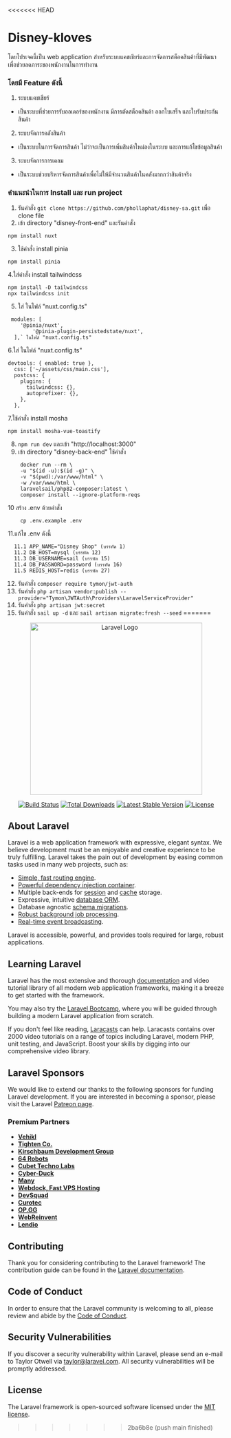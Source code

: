<<<<<<< HEAD
# Disney-kloves
โดยโปรเจคนี้เป็น web application สำหรับระบบแคชเชียร์และการจัดการสต็อคสินค้าที่มีพัฒนาเพื่อช่วยลดภาระของพนักงานในการทำงาน 

### โดยมี Feature ดังนี้
1. ระบบแคชเชียร์
- เป็นระบบที่ช่วยการรับออเดอร์ของพนักงาน มีการตัดสต็อคสินค้า ออกใบเสร็จ และใบรับประกันสินค้า
2. ระบบจัดการคลังสินค้า
- เป็นระบบในการจัดการสินค้า ไม่ว่าจะเป็นการเพิ่มสินค้าใหม่ลงในระบบ และการแก้ไขข้อมูลสินค้า
3. ระบบจัดการการเคลม
-  เป็นระบบช่วยบริหารจัดการสินค้าเพื่อไม่ให้มีจำนวนสินค้าในคลังมากกว่าสินค้าจริง

### คำแนะนำในการ Install และ run project
1. รันคำสั่ง `git clone https://github.com/phollaphat/disney-sa.git`  เพื่อ clone file
2. เข้า directory "disney-front-end" และรันคำสั่ง 
```
npm install nuxt
```
3. ใช้คำสั่ง install pinia 
```
npm install pinia
```

4.ใส่คำสั่ง install tailwindcss
```
npm install -D tailwindcss
npx tailwindcss init
```
5. ใส่ ในไฟล์ "nuxt.config.ts"
```
 modules: [
    '@pinia/nuxt',
		'@pinia-plugin-persistedstate/nuxt',
  ],` ในไฟล์ "nuxt.config.ts"
```
6.ใส่ ในไฟล์ "nuxt.config.ts"
```
devtools: { enabled: true },
  css: ['~/assets/css/main.css'],
  postcss: {
    plugins: {
      tailwindcss: {},
      autoprefixer: {},
    },
  },
  ```
7.ใช้คำสั่ง install mosha 
```
npm install mosha-vue-toastify
```
8. `npm run dev` และเข้า "http://localhost:3000"
9. เข้า directory "disney-back-end" ใช้คำสั่ง 
```
    docker run --rm \
    -u "$(id -u):$(id -g)" \
    -v "$(pwd):/var/www/html" \
    -w /var/www/html \
    laravelsail/php82-composer:latest \
    composer install --ignore-platform-reqs
```
10 สร้าง .env ด้วยคำสั่ง 
```
    cp .env.example .env
```
11.แก้ไข .env ดังนี้
```
  11.1 APP_NAME="Disney Shop" (บรรทัด 1)
  11.2 DB_HOST=mysql (บรรทัด 12)
  11.3 DB_USERNAME=sail (บรรทัด 15)
  11.4 DB_PASSWORD=password (บรรทัด 16)
  11.5 REDIS_HOST=redis (บรรทัด 27)
```
12. รันคำสั่ง `composer require tymon/jwt-auth`
13. รันคำสั่ง `php artisan vendor:publish --provider="Tymon\JWTAuth\Providers\LaravelServiceProvider"`
14. รันคำสั่ง `php artisan jwt:secret`
15. รันคำสั่ง `sail up -d` และ `sail artisan migrate:fresh --seed`
=======
<p align="center"><a href="https://laravel.com" target="_blank"><img src="https://raw.githubusercontent.com/laravel/art/master/logo-lockup/5%20SVG/2%20CMYK/1%20Full%20Color/laravel-logolockup-cmyk-red.svg" width="400" alt="Laravel Logo"></a></p>

<p align="center">
<a href="https://github.com/laravel/framework/actions"><img src="https://github.com/laravel/framework/workflows/tests/badge.svg" alt="Build Status"></a>
<a href="https://packagist.org/packages/laravel/framework"><img src="https://img.shields.io/packagist/dt/laravel/framework" alt="Total Downloads"></a>
<a href="https://packagist.org/packages/laravel/framework"><img src="https://img.shields.io/packagist/v/laravel/framework" alt="Latest Stable Version"></a>
<a href="https://packagist.org/packages/laravel/framework"><img src="https://img.shields.io/packagist/l/laravel/framework" alt="License"></a>
</p>

## About Laravel

Laravel is a web application framework with expressive, elegant syntax. We believe development must be an enjoyable and creative experience to be truly fulfilling. Laravel takes the pain out of development by easing common tasks used in many web projects, such as:

- [Simple, fast routing engine](https://laravel.com/docs/routing).
- [Powerful dependency injection container](https://laravel.com/docs/container).
- Multiple back-ends for [session](https://laravel.com/docs/session) and [cache](https://laravel.com/docs/cache) storage.
- Expressive, intuitive [database ORM](https://laravel.com/docs/eloquent).
- Database agnostic [schema migrations](https://laravel.com/docs/migrations).
- [Robust background job processing](https://laravel.com/docs/queues).
- [Real-time event broadcasting](https://laravel.com/docs/broadcasting).

Laravel is accessible, powerful, and provides tools required for large, robust applications.

## Learning Laravel

Laravel has the most extensive and thorough [documentation](https://laravel.com/docs) and video tutorial library of all modern web application frameworks, making it a breeze to get started with the framework.

You may also try the [Laravel Bootcamp](https://bootcamp.laravel.com), where you will be guided through building a modern Laravel application from scratch.

If you don't feel like reading, [Laracasts](https://laracasts.com) can help. Laracasts contains over 2000 video tutorials on a range of topics including Laravel, modern PHP, unit testing, and JavaScript. Boost your skills by digging into our comprehensive video library.

## Laravel Sponsors

We would like to extend our thanks to the following sponsors for funding Laravel development. If you are interested in becoming a sponsor, please visit the Laravel [Patreon page](https://patreon.com/taylorotwell).

### Premium Partners

- **[Vehikl](https://vehikl.com/)**
- **[Tighten Co.](https://tighten.co)**
- **[Kirschbaum Development Group](https://kirschbaumdevelopment.com)**
- **[64 Robots](https://64robots.com)**
- **[Cubet Techno Labs](https://cubettech.com)**
- **[Cyber-Duck](https://cyber-duck.co.uk)**
- **[Many](https://www.many.co.uk)**
- **[Webdock, Fast VPS Hosting](https://www.webdock.io/en)**
- **[DevSquad](https://devsquad.com)**
- **[Curotec](https://www.curotec.com/services/technologies/laravel/)**
- **[OP.GG](https://op.gg)**
- **[WebReinvent](https://webreinvent.com/?utm_source=laravel&utm_medium=github&utm_campaign=patreon-sponsors)**
- **[Lendio](https://lendio.com)**

## Contributing

Thank you for considering contributing to the Laravel framework! The contribution guide can be found in the [Laravel documentation](https://laravel.com/docs/contributions).

## Code of Conduct

In order to ensure that the Laravel community is welcoming to all, please review and abide by the [Code of Conduct](https://laravel.com/docs/contributions#code-of-conduct).

## Security Vulnerabilities

If you discover a security vulnerability within Laravel, please send an e-mail to Taylor Otwell via [taylor@laravel.com](mailto:taylor@laravel.com). All security vulnerabilities will be promptly addressed.

## License

The Laravel framework is open-sourced software licensed under the [MIT license](https://opensource.org/licenses/MIT).
>>>>>>> 2ba6b8e (push main finished)
